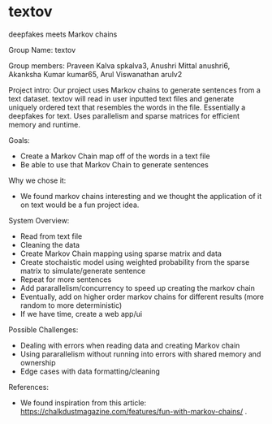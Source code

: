 # textov
deepfakes meets Markov chains

Group Name: textov

Group members: 
Praveen Kalva spkalva3,
Anushri Mittal anushri6,
Akanksha Kumar kumar65,
Arul Viswanathan arulv2

Project intro:
Our project uses Markov chains to generate sentences from a text dataset. textov will read in user inputted text files and generate uniquely ordered text that resembles the words in the file. Essentially a deepfakes for text. Uses parallelism and sparse matrices for efficient memory and runtime.

Goals:
- Create a Markov Chain map off of the words in a text file
- Be able to use that Markov Chain to generate sentences 

Why we chose it:
- We found markov chains interesting and we thought the application of it on text would be a fun project idea.

System Overview:
- Read from text file
- Cleaning the data
- Create Markov Chain mapping using sparse matrix and data
- Create stochaistic model using weighted probability from the sparse matrix to simulate/generate sentence
- Repeat for more sentences
- Add pararallelism/concurrency to speed up creating the markov chain
- Eventually, add on higher order markov chains for different results (more random to more deterministic)
- If we have time, create a web app/ui 

Possible Challenges:
- Dealing with errors when reading data and creating Markov chain
- Using pararallelism without running into errors with shared memory and ownership
- Edge cases with data formatting/cleaning

References:
- We found inspiration from this article: https://chalkdustmagazine.com/features/fun-with-markov-chains/ .
